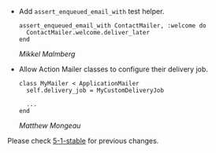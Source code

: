*   Add `assert_enqueued_email_with` test helper.

        assert_enqueued_email_with ContactMailer, :welcome do
          ContactMailer.welcome.deliver_later
        end
    
    *Mikkel Malmberg*

*   Allow Action Mailer classes to configure their delivery job.

        class MyMailer < ApplicationMailer
          self.delivery_job = MyCustomDeliveryJob

          ...
        end

    *Matthew Mongeau*


Please check [5-1-stable](https://github.com/rails/rails/blob/5-1-stable/actionmailer/CHANGELOG.md) for previous changes.
